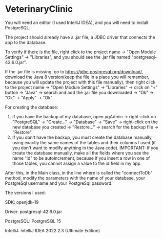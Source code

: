 # VeterinaryClinic

You will need an editor (I used IntelliJ IDEA), and you will need to install PostgreSQL.

The project should already have a .jar file, a JDBC driver that connects the app to the database.

To verify if there is the file, right click to the project name -> "Open Module Settings" -> "Libraries", and you should see the .jar file named "postgresql-42.6.0.jar".

If the .jar file is missing, go to https://jdbc.postgresql.org/download/, download the Java 8 version(keep the file in a place you will remember, because you will update the project with this file manually), then right click to the project name -> "Open Module Settings" -> "Libraries" -> click on "+" button -> "Java" -> search and add the .jar file you downloaded -> "Ok" -> "Ok" -> "Apply" -> "Ok".

For creating the database:
1. If you have the backup of my database, open pgAdmin -> right-click on "PostgreSQL" -> "Create..." -> "Database" -> "Save" -> right-click on the new database you created -> "Restore..." -> search for the backup file -> "Restore".
2. If you don't have the backup, you must create the database manually, using exactly the same names of the tables and their columns I used (if you don't want to modify anything in the Java code).
IMPORTANT: If you create the database manually, make all the fields where you see the name "id" to be autoincrement, because if you insert a row in one of those tables, you cannot assign a value to the id field in my app.

After this, in the Main class, in the line where is called the "connectToDb" method, modify the parameters with the name of your database, your PostgreSql username and your PostgreSql password.

The versions I used:

SDK: openjdk-19

Driver: postgresql-42.6.0.jar

PostgreSQL: PostgreSQL 15

IntelliJ: IntelliJ IDEA 2022.2.3 (Ultimate Edition)
